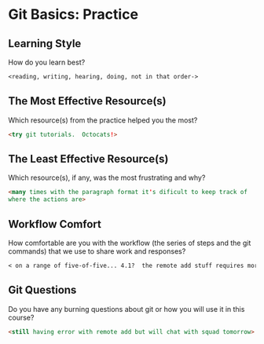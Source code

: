 # Git Basics: Practice

## Learning Style

How do you learn best?

```md
<reading, writing, hearing, doing, not in that order->
```
## The Most Effective Resource(s)

Which resource(s) from the practice helped you the most?

```md
<try git tutorials.  Octocats!>
```

## The Least Effective Resource(s)

Which resource(s), if any, was the most frustrating and why?

```md
<many times with the paragraph format it's dificult to keep track of
where the actions are>
```

## Workflow Comfort

How comfortable are you with the workflow (the series of steps and the git
commands) that we use to share work and responses?

```md
< on a range of five-of-five... 4.1?  the remote add stuff requires more practice>
```

## Git Questions

Do you have any burning questions about git or how you will use it in this
course?

```md
<still having error with remote add but will chat with squad tomorrow>
```

